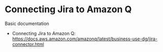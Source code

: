 # Connecting Jira to Amazon Q


Basic documentation

- Connecting Jira to Amazon Q: https://docs.aws.amazon.com/amazonq/latest/business-use-dg/jira-connector.html
